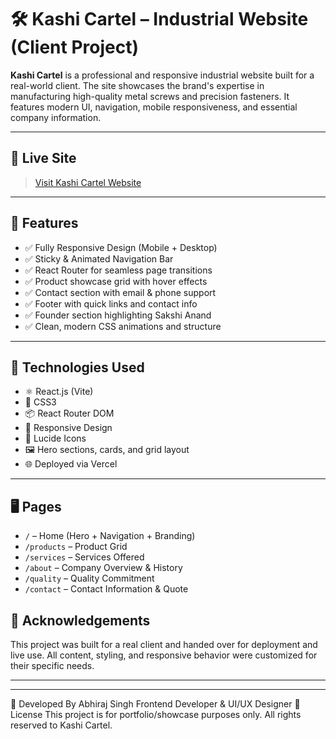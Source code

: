 # 🛠️ Kashi Cartel – Industrial Website (Client Project)

**Kashi Cartel** is a professional and responsive industrial website built for a real-world client. The site showcases the brand's expertise in manufacturing high-quality metal screws and precision fasteners. It features modern UI, navigation, mobile responsiveness, and essential company information.

---

## 🔗 Live Site

> [Visit Kashi Cartel Website](https://www.kashicartel.com)

---

## 🚀 Features

- ✅ Fully Responsive Design (Mobile + Desktop)
- ✅ Sticky & Animated Navigation Bar
- ✅ React Router for seamless page transitions
- ✅ Product showcase grid with hover effects
- ✅ Contact section with email & phone support
- ✅ Footer with quick links and contact info
- ✅ Founder section highlighting Sakshi Anand
- ✅ Clean, modern CSS animations and structure

---

## 💼 Technologies Used

- ⚛️ React.js (Vite)
- 🎨 CSS3
- 📦 React Router DOM
- 📱 Responsive Design
- 🧩 Lucide Icons
- 🖼️ Hero sections, cards, and grid layout
- 🌐 Deployed via Vercel

---

## 🖥️ Pages

- `/` – Home (Hero + Navigation + Branding)
- `/products` – Product Grid
- `/services` – Services Offered
- `/about` – Company Overview & History
- `/quality` – Quality Commitment
- `/contact` – Contact Information & Quote

## 🙌 Acknowledgements

This project was built for a real client and handed over for deployment and live use. All content, styling, and responsive behavior were customized for their specific needs.

---

---
👤 Developed By
Abhiraj Singh
Frontend Developer & UI/UX Designer
📄 License
This project is for portfolio/showcase purposes only. All rights reserved to Kashi Cartel.
